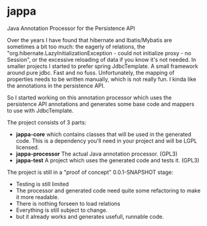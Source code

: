 # jappa
Java Annotation Processor for the Persistence API

Over the years I have found that hibernate and Ibatis/Mybatis are sometimes a bit too much: 
the eagerly of relations, the "org.hibernate.LazyInitializationException - could not initialize proxy - no Session", or the excessive reloading of data if you know it's not needed. 
In smaller projects I started to prefer spring JdbcTemplate. A small framework around pure jdbc. Fast and no fuss.
Unfortunately, the mapping of properties needs to be written manually, which is not really fun. I kinda like the annotations in the persistence API. 

So I started working on this annotation processor which uses the persistence API annotations and generates some base code and mappers to use with JdbcTemplate. 

The project consists of 3 parts:
* **jappa-core** which contains classes that will be used in the generated code. This is a dependency you'll need in your project and will be LGPL licensed.
* **jappa-processor** The actual Java annotation processor. (GPL3)
* **jappa-test** A project which uses the generated code and tests it. (GPL3)

The project is still in a "proof of concept" 0.0.1-SNAPSHOT stage:
* Testing is still limited
* The processor and generated code need quite some refactoring to make it more readable. 
* There is nothing forseen to load relations
* Everything is still subject to change.
* but it already works and generates usefull, runnable code.

